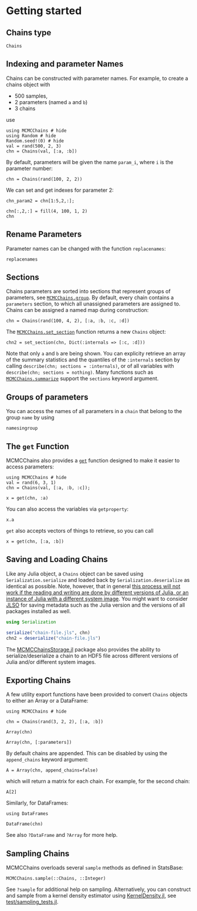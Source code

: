 # Getting started

## Chains type

```@docs
Chains
```

## Indexing and parameter Names

Chains can be constructed with parameter names.
For example, to create a chains object with

- 500 samples,
- 2 parameters (named `a` and `b`)
- 3 chains

use

```@example index
using MCMCChains # hide
using Random # hide
Random.seed!(0) # hide
val = rand(500, 2, 3)
chn = Chains(val, [:a, :b])
```

By default, parameters will be given the name `param_i`, where `i` is the parameter
number:

```@example index
chn = Chains(rand(100, 2, 2))
```

We can set and get indexes for parameter 2:

```@example index
chn_param2 = chn[1:5,2,:];
```

```@example index
chn[:,2,:] = fill(4, 100, 1, 2)
chn
```

## Rename Parameters

Parameter names can be changed with the function `replacenames`:

```@docs
replacenames
```

## Sections

Chains parameters are sorted into sections that represent groups of parameters, see 
[`MCMCChains.group`](@ref).
By default, every chain contains a `parameters` section, to which all unassigned parameters are
assigned to. Chains can be assigned a named map during construction:

```@example index
chn = Chains(rand(100, 4, 2), [:a, :b, :c, :d])
```

The [`MCMCChains.set_section`](@ref) function returns a new `Chains` object:

```@example index
chn2 = set_section(chn, Dict(:internals => [:c, :d]))
```

Note that only `a` and `b` are being shown. You can explicity retrieve
an array of the summary statistics and the quantiles of the `:internals` section by
calling `describe(chn; sections = :internals)`, or of all variables with
`describe(chn; sections = nothing)`. Many functions such as [`MCMCChains.summarize`](@ref)
support the `sections` keyword argument.

## Groups of parameters

You can access the names of all parameters in a `chain` that belong to the group `name` by using

```@docs
namesingroup
```

## The `get` Function

MCMCChains also provides a [`get`](@ref) function designed to make it easier to access
parameters:

```@example get
using MCMCChains # hide
val = rand(6, 3, 1)
chn = Chains(val, [:a, :b, :c]);

x = get(chn, :a)
```

You can also access the variables via `getproperty`:

```@example get
x.a
```

`get` also accepts vectors of things to retrieve, so you can call 

```@example get
x = get(chn, [:a, :b])
```

## Saving and Loading Chains

Like any Julia object, a `Chains` object can be saved using `Serialization.serialize`
and loaded back by `Serialization.deserialize` as identical as possible.
Note, however, that in general
[this process will not work if the reading and writing are done by different versions of Julia, or an instance of Julia with a different system image](https://docs.julialang.org/en/v1/stdlib/Serialization/#Serialization-1).
You might want to consider [JLSO](https://github.com/invenia/JLSO.jl) for saving metadata
such as the Julia version and the versions of all packages installed as well.

```julia
using Serialization

serialize("chain-file.jls", chn)
chn2 = deserialize("chain-file.jls")
```

The [MCMCChainsStorage.jl](https://github.com/farr/MCMCChainsStorage.jl) package also provides the ability to serialize/deserialize a chain to an HDF5 file across different versions of Julia and/or different system images.

## Exporting Chains

A few utility export functions have been provided to convert `Chains` objects to either an Array or a DataFrame:

```@example exporting
using MCMCChains # hide

chn = Chains(rand(3, 2, 2), [:a, :b])

Array(chn)
```

```@example exporting
Array(chn, [:parameters])
```

By default chains are appended. This can be disabled by using the `append_chains` keyword 
argument:

```@example exporting
A = Array(chn, append_chains=false)
```

which will return a matrix for each chain. For example, for the second chain:

```@example exporting
A[2]
```

Similarly, for DataFrames:

```@example exporting
using DataFrames

DataFrame(chn)
```

See also `?DataFrame` and `?Array` for more help.

## Sampling Chains

MCMCChains overloads several `sample` methods as defined in StatsBase:

```@docs
MCMCChains.sample(::Chains, ::Integer)
```

See `?sample` for additional help on sampling.
Alternatively, you can construct and sample from a kernel density estimator using
[KernelDensity.jl](https://github.com/JuliaStats/KernelDensity.jl),
see [test/sampling_tests.jl](https://github.com/TuringLang/MCMCChains.jl/blob/master/test/sampling_tests.jl).
